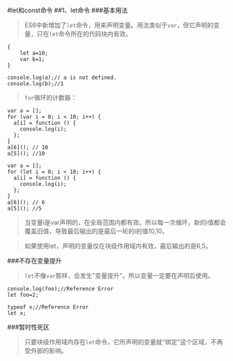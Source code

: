 #let和const命令
##1、let命令
###基本用法
>ES6中新增加了`let`命令，用来声明变量。用法类似于`var`，但它声明的变量，只在`let`命令所在的代码块内有效。

	{
		let a=10;
		var b=1;
	}
	
	console.log(a);// a is not defined.
	console.log(b);//1
>`for`循环的计数器：

	var a = [];
	for (var i = 0; i < 10; i++) {
	  a[i] = function () {
	    console.log(i);
	  };
	}
	a[6](); // 10
	a[5]();	//10
	
	var a = [];
	for (let i = 0; i < 10; i++) {
	  a[i] = function () {
	    console.log(i);
	  };
	}
	a[6](); // 6
	a[5]();	//5
>当变量i是var声明的，在全局范围内都有效。所以每一次循环，新的i值都会覆盖旧值，导致最后输出的是最后一轮的i的值10,10。

>如果使用let，声明的变量仅在块级作用域内有效，最后输出的是6,5。

###不存在变量提升
>`let`不像`var`那样，会发生"变量提升"。所以变量一定要在声明后使用。

	console.log(foo);//Reference Error
	let foo=2;
	
	typeof x;//Reference Error
	let x;

###暂时性死区
>只要块级作用域内存在`let`命令，它所声明的变量就"绑定"这个区域，不再受外部的影响。


